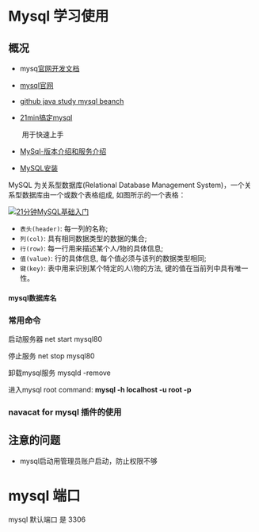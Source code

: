 # Mysql 学习使用

## 概况

- mysq[官网开发文档](https://dev.mysql.com/doc/refman/8.0/en/preface.html)

- [mysql官网](https://www.mysql.com/)

- [github java study mysql beanch](https://github.com/Snailclimb/JavaGuide/blob/master/docs/database/MySQL.md)

- [21min搞定mysql]([https://github.com/jaywcjlove/mysql-tutorial/blob/master/21-minutes-MySQL-basic-entry.md#%E5%BC%80%E5%A7%8B%E4%BD%BF%E7%94%A8](https://github.com/jaywcjlove/mysql-tutorial/blob/master/21-minutes-MySQL-basic-entry.md#开始使用))

  ​			用于快速上手

- [MySql-版本介绍和服务介绍](https://www.cnblogs.com/tongxiaoda/p/7866325.html)

- [MySQL安装](https://blog.csdn.net/zhouzezhou/article/details/52446608)

MySQL 为关系型数据库(Relational Database Management System)，一个关系型数据库由一个或数个表格组成, 如图所示的一个表格：

[![21分钟MySQL基础入门](https://github.com/jaywcjlove/mysql-tutorial/raw/master/img/data.jpg)](https://github.com/jaywcjlove/mysql-tutorial/blob/master/img/data.jpg)

- `表头(header)`: 每一列的名称;
- `列(col)`: 具有相同数据类型的数据的集合;
- `行(row)`: 每一行用来描述某个人/物的具体信息;
- `值(value)`: 行的具体信息, 每个值必须与该列的数据类型相同;
- `键(key)`: 表中用来识别某个特定的人\物的方法, 键的值在当前列中具有唯一性。

#### mysql数据库名

### 常用命令

启动服务器 net start mysql80

停止服务 net stop mysql80

卸载mysql服务 mysqld -remove

进入mysql root  command: **mysql -h localhost -u root -p**

###  navacat for mysql 插件的使用



## 注意的问题

- mysql启动用管理员账户启动，防止权限不够



# mysql 端口

mysql 默认端口 是 3306

